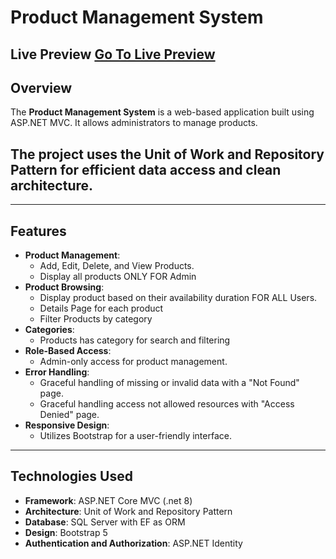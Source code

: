 # Product Management System

## Live Preview [Go To Live Preview](https://productcatalog.runasp.net/)

## Overview
The **Product Management System** is a web-based application built using ASP.NET MVC. It allows administrators to manage products. 
## The project uses the **Unit of Work** and **Repository Pattern** for efficient data access and clean architecture.

---

## Features
- **Product Management**:
  - Add, Edit, Delete, and View Products.
  - Display all products ONLY FOR Admin
- **Product Browsing**:
  - Display product based on their availability duration FOR ALL Users.
  - Details Page for each product
  - Filter Products by category
- **Categories**:
  -  Products has category for search and filtering 
- **Role-Based Access**:
  - Admin-only access for product management.
- **Error Handling**:
  - Graceful handling of missing or invalid data with a "Not Found" page.
  - Graceful handling access not allowed resources with "Access Denied" page.
- **Responsive Design**:
  - Utilizes Bootstrap for a user-friendly interface.

---

## Technologies Used
- **Framework**: ASP.NET Core MVC (.net 8) 
- **Architecture**: Unit of Work and Repository Pattern
- **Database**: SQL Server with EF as ORM
- **Design**: Bootstrap 5
- **Authentication and Authorization**: ASP.NET Identity

